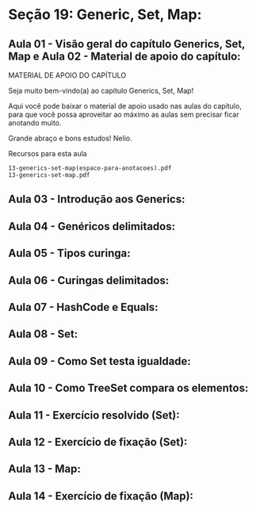 # Seção 19: Generic, Set, Map:

## Aula 01 - Visão geral do capítulo Generics, Set, Map e Aula 02 - Material de apoio do capítulo:
MATERIAL DE APOIO DO CAPÍTULO

Seja muito bem-vindo(a) ao capítulo Generics, Set, Map!

Aqui você pode baixar o material de apoio usado nas aulas do capítulo, para que você possa aproveitar ao máximo as aulas sem precisar ficar anotando muito.

Grande abraço e bons estudos! Nelio.

Recursos para esta aula

    13-generics-set-map(espaco-para-anotacoes).pdf
    13-generics-set-map.pdf

## Aula 03 - Introdução aos Generics:

## Aula 04 - Genéricos delimitados:

## Aula 05 - Tipos curinga:

## Aula 06 - Curingas delimitados:

## Aula 07 - HashCode e Equals:

## Aula 08 - Set:

## Aula 09 - Como Set testa igualdade:

## Aula 10 - Como TreeSet compara os elementos:

## Aula 11 - Exercício resolvido (Set):

## Aula 12 - Exercício de fixação (Set):

## Aula 13 - Map:

## Aula 14 - Exercício de fixação (Map):
